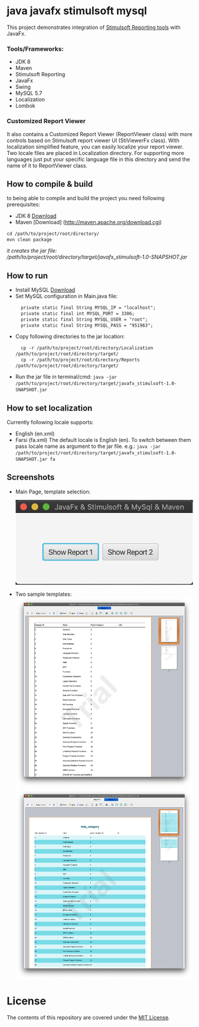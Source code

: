 # java javafx stimulsoft mysql

This project demonstrates integration of [Stimulsoft Reporting tools](https://www.stimulsoft.com/en) with JavaFx.


### Tools/Frameworks:
- JDK 8
- Maven
- Stimulsoft Reporting
- JavaFx
- Swing
- MySQL 5.7
- Localization
- Lombok


### Customized Report Viewer
It also contains a Customized Report Viewer (ReportViewer class) with more controls based on Stimulsoft report viewer UI (StiViewerFx class).
With localization simplified feature, you can easily localize your report viewer. Two locale files are placed in Localization directory.
For supporting more languages just put your specific language file in this directory and send the name of it to ReportViewer class.


## How to compile & build
to being able to compile and build the project you need following prerequisites:
- JDK 8 [Download](https://www.oracle.com/java/technologies/javase/javase-jdk8-downloads.html)
- Maven [Download] (http://maven.apache.org/download.cgi)

```
cd /path/to/project/root/directory/
mvn clean package
```
_it creates the jar file: /path/to/project/root/directory/target/javafx_stimulsoft-1.0-SNAPSHOT.jar_


## How to run
- Install MySQL [Download](https://dev.mysql.com/downloads/mysql/)
- Set MySQL configuration in Main.java file:
  ```
    private static final String MYSQL_IP = "localhost";
    private static final int MYSQL_PORT = 3306;
    private static final String MYSQL_USER = "root";
    private static final String MYSQL_PASS = "951963";
  ```
- Copy following directories to the jar location:
  ```
    cp -r /path/to/project/root/directory/Localization /path/to/project/root/directory/target/
    cp -r /path/to/project/root/directory/Reports /path/to/project/root/directory/target/
  ```
- Run the jar file in terminal/cmd: `java -jar /path/to/project/root/directory/target/javafx_stimulsoft-1.0-SNAPSHOT.jar`


## How to set localization
Currently following locale supports:
  - English (en.xml)
  - Farsi (fa.xml)
The default locale is English (en). To switch between them pass locale name as argument to the jar file. e.g.:
`java -jar /path/to/project/root/directory/target/javafx_stimulsoft-1.0-SNAPSHOT.jar fa`


## Screenshots
- Main Page, template selection:

  ![Main Page](doc/screenshots/main-page.png)
  
  
- Two sample templates:
  ![Main Page](doc/screenshots/template1.png)
  ![Main Page](doc/screenshots/template2.png)


# License
The contents of this repository are covered under the [MIT License](https://github.com/ghasemel/java-javafx-stimulsoft-mysql/blob/master/LICENSE).
